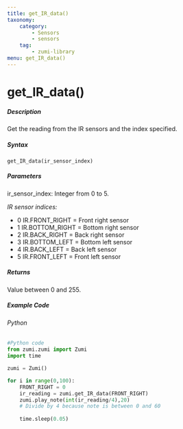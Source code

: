 ```yaml
---
title: get_IR_data()
taxonomy:
    category:
        - Sensors
        - sensors
    tag:
        - zumi-library
menu: get_IR_data()
---
```


# get_IR_data()

##### Description
Get the reading from the IR sensors and the index specified. 

##### Syntax
```get_IR_data(ir_sensor_index)```<br />

##### Parameters
ir_sensor_index: Integer from 0 to 5.

*IR sensor indices:*
*  0  IR.FRONT_RIGHT = Front right sensor
*  1  IR.BOTTOM_RIGHT = Bottom right sensor
*  2  IR.BACK_RIGHT = Back right sensor
*  3  IR.BOTTOM_LEFT = Bottom left sensor
*  4  IR.BACK_LEFT = Back left sensor
*  5  IR.FRONT_LEFT = Front left sensor

##### Returns
Value between 0 and 255.

##### Example Code
###### Python
```python
#Python code
from zumi.zumi import Zumi
import time

zumi = Zumi()

for i in range(0,100):
    FRONT_RIGHT = 0
    ir_reading = zumi.get_IR_data(FRONT_RIGHT)
    zumi.play_note(int(ir_reading/4),20) 
    # Divide by 4 because note is between 0 and 60
    
    time.sleep(0.05)
```